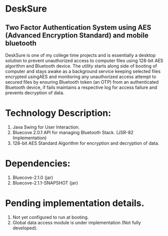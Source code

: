 # DeskSure
Two Factor Authentication System using AES (Advanced Encryption Standard) and mobile bluetooth
------------------------------------------------------------------------------------------------
DeskSure is one of my college time projects and is essentially a desktop solution to prevent unauthorized access to computer 
files using 128-bit AES algorithm and Bluetooth device. The utility starts along side of booting of computer and stays awake
as a background service keeping selected files encrypted usingAES and monitoring any unauthorized access attempt to secured
files by ensuring Bluetooth token (an OTP) from an authenticated Bluetooth device, if fails maintains a respective log for 
access failure and prevents decryption of data.

# Technology Description:
1. Java Swing for User Interaction.
2. Bluecove 2.0.1 API for managing Bluetooth Stack. (JSR-82 Implementation)
3. 128-bit AES Standard Algorithm for encryption and decryption of data.

# Dependencies:
1. Bluecove-2.1.0 (jar)
2. Bluecove-2.1.1-SNAPSHOT (jar)

# Pending implementation details.
1. Not yet configured to run at booting.
2. Global data access module is under implementation (Not fully developed).
